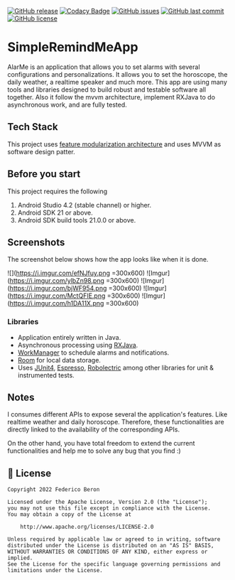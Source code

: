 [![GitHub release](https://img.shields.io/github/v/release/fedeb87/AlarMe.svg?label=release)](https://github.com/fedeb87/AlarMe/releases) [![Codacy Badge](https://app.codacy.com/project/badge/Grade/456966c5bd61499fa7fd69e1798a0452)](https://www.codacy.com/gh/fedeb87/AlarMe/dashboard?utm_source=github.com&amp;utm_medium=referral&amp;utm_content=fedeb87/AlarMe&amp;utm_campaign=Badge_Grade) [![GitHub issues](https://img.shields.io/github/issues/fedeb87/AlarMe)](https://github.com/fedeb87/AlarMe/issues) [![GitHub last commit](https://img.shields.io/github/last-commit/fedeb87/AlarMe?label=last-commit)](https://github.com/fedeb87/AlarMe/commits) [![GitHub license](https://img.shields.io/github/license/fedeb87/AlarMe)](https://github.com/fedeb87/AlarMe/blob/master/LICENSE)

# SimpleRemindMeApp

AlarMe is an application that allows you to set alarms with several configurations and personalizations. It allows you to set the horoscope, the daily weather, a realtime speaker and much more.
This app are using many tools and libraries designed to build robust and testable software all together. Also it follow the mvvm architecture, implement RXJava to do asynchronous work, and are fully tested.

## Tech Stack

This project uses [feature modularization architecture](https://proandroiddev.com/intro-to-app-modularization-42411e4c421e) and uses MVVM as software design patter.

## Before you start
This project requires the following

 1. Android Studio 4.2 (stable channel) or higher.
 2. Android SDK 21 or above.
 3. Android SDK build tools 21.0.0 or above.

## Screenshots
The screenshot below shows how the app looks like when it is done.

![](https://i.imgur.com/efNJfuy.png =300x600)   ![Imgur](https://i.imgur.com/ylbZn98.png =300x600)   ![Imgur](https://i.imgur.com/bjWF954.png =300x600)   ![Imgur](https://i.imgur.com/MctQFIE.png =300x600)   ![Imgur](https://i.imgur.com/h1DA11X.png =300x600)

### Libraries

 - Application entirely written in Java.
 - Asynchronous processing using [RXJava](https://reactivex.io/).
 - [WorkManager](https://developer.android.com/topic/libraries/architecture/workmanager) to schedule alarms and notifications.
 - [Room](https://dagger.dev/) for local data storage.
 - Uses [JUnit4](https://developer.android.com/training/testing/junit-rules), [Espresso](https://developer.android.com/training/testing/espresso), [Robolectric](http://robolectric.org/) among other libraries for unit & instrumented tests.

## Notes
I consumes different APIs to expose several the application's features. Like realtime weather and daily horoscope. Therefore, these functionalities are directly linked to the availability of the corresponding APIs.

On the other hand, you have total freedom to extend the current functionalities and help me to solve any bug that you find :)

## 📃 License

```
Copyright 2022 Federico Beron

Licensed under the Apache License, Version 2.0 (the "License");
you may not use this file except in compliance with the License.
You may obtain a copy of the License at

    http://www.apache.org/licenses/LICENSE-2.0

Unless required by applicable law or agreed to in writing, software
distributed under the License is distributed on an "AS IS" BASIS,
WITHOUT WARRANTIES OR CONDITIONS OF ANY KIND, either express or implied.
See the License for the specific language governing permissions and
limitations under the License.
```